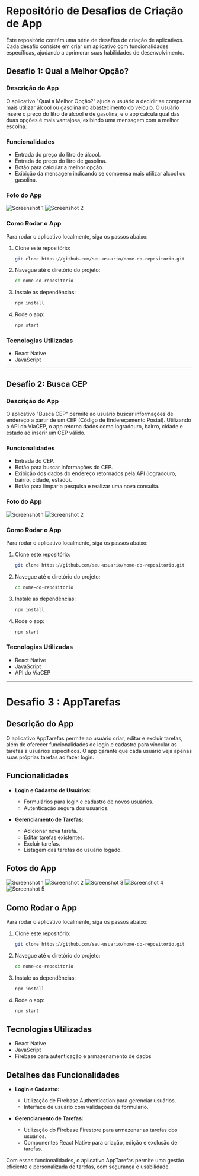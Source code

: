 # Repositório de Desafios de Criação de App

Este repositório contém uma série de desafios de criação de aplicativos. Cada desafio consiste em criar um aplicativo com funcionalidades específicas, ajudando a aprimorar suas habilidades de desenvolvimento.

## Desafio 1: Qual a Melhor Opção?

### Descrição do App

O aplicativo "Qual a Melhor Opção?" ajuda o usuário a decidir se compensa mais utilizar álcool ou gasolina no abastecimento do veículo. O usuário insere o preço do litro de álcool e de gasolina, e o app calcula qual das duas opções é mais vantajosa, exibindo uma mensagem com a melhor escolha.

### Funcionalidades

- Entrada do preço do litro de álcool.
- Entrada do preço do litro de gasolina.
- Botão para calcular a melhor opção.
- Exibição da mensagem indicando se compensa mais utilizar álcool ou gasolina.

### Foto do App

![Screenshot 1](https://drive.google.com/uc?export=view&id=1GaWScd_B9FDcc7eVefK8FER3EQQhJi3c)
![Screenshot 2](https://drive.google.com/uc?export=view&id=18LpPBwfN7taVaEO9q7UH7nyC7GuMbI0o)



### Como Rodar o App

Para rodar o aplicativo localmente, siga os passos abaixo:

1. Clone este repositório:
    ```sh
    git clone https://github.com/seu-usuario/nome-do-repositorio.git
    ```
2. Navegue até o diretório do projeto:
    ```sh
    cd nome-do-repositorio
    ```
3. Instale as dependências:
    ```sh
    npm install
    ```
4. Rode o app:
    ```sh
    npm start
    ```

### Tecnologias Utilizadas

- React Native
- JavaScript

---

## Desafio 2: Busca CEP

### Descrição do App

O aplicativo "Busca CEP" permite ao usuário buscar informações de endereço a partir de um CEP (Código de Endereçamento Postal). Utilizando a API do ViaCEP, o app retorna dados como logradouro, bairro, cidade e estado ao inserir um CEP válido.

### Funcionalidades

- Entrada do CEP.
- Botão para buscar informações do CEP.
- Exibição dos dados do endereço retornados pela API (logradouro, bairro, cidade, estado).
- Botão para limpar a pesquisa e realizar uma nova consulta.

### Foto do App

![Screenshot 1](https://drive.google.com/uc?export=view&id=1AK2QecEeaXkUPQfq5qQnSx22UZD_IU9P)
![Screenshot 2](https://drive.google.com/uc?export=view&id=18rNaHWVpIxobfDa-ioxYW8TWvMdcABn4)

### Como Rodar o App

Para rodar o aplicativo localmente, siga os passos abaixo:

1. Clone este repositório:
    ```sh
    git clone https://github.com/seu-usuario/nome-do-repositorio.git
    ```
2. Navegue até o diretório do projeto:
    ```sh
    cd nome-do-repositorio
    ```
3. Instale as dependências:
    ```sh
    npm install
    ```
4. Rode o app:
    ```sh
    npm start
    ```

### Tecnologias Utilizadas

- React Native
- JavaScript
- API do ViaCEP

---

# Desafio 3 : AppTarefas

## Descrição do App

O aplicativo AppTarefas permite ao usuário criar, editar e excluir tarefas, além de oferecer funcionalidades de login e cadastro para vincular as tarefas a usuários específicos. O app garante que cada usuário veja apenas suas próprias tarefas ao fazer login.

## Funcionalidades

- **Login e Cadastro de Usuários:**
  - Formulários para login e cadastro de novos usuários.
  - Autenticação segura dos usuários.

- **Gerenciamento de Tarefas:**
  - Adicionar nova tarefa.
  - Editar tarefas existentes.
  - Excluir tarefas.
  - Listagem das tarefas do usuário logado.

## Fotos do App

![Screenshot 1](https://drive.google.com/uc?export=view&id=11DvT4oFh794QWoTfOdZoa88H8jkXhOx2)
![Screenshot 2](https://drive.google.com/uc?export=view&id=11IbFsbOwzQV2ojdzLYoAGt3jbzbepvBA)
![Screenshot 3](https://drive.google.com/uc?export=view&id=11MB04fooorCkyGGCbJIEiS2QDPgsv8jj)
![Screenshot 4](https://drive.google.com/uc?export=view&id=11Skx-uK5LyUmH-X4Kaeex0dEdfytzF75)
![Screenshot 5](https://drive.google.com/uc?export=view&id=11Vq4-k5wKWNh4BqKdEcE036zBZP6J39m)


## Como Rodar o App

Para rodar o aplicativo localmente, siga os passos abaixo:

1. Clone este repositório:
    ```sh
    git clone https://github.com/seu-usuario/nome-do-repositorio.git
    ```
2. Navegue até o diretório do projeto:
    ```sh
    cd nome-do-repositorio
    ```
3. Instale as dependências:
    ```sh
    npm install
    ```
4. Rode o app:
    ```sh
    npm start
    ```

## Tecnologias Utilizadas

- React Native
- JavaScript
- Firebase para autenticação e armazenamento de dados

## Detalhes das Funcionalidades

- **Login e Cadastro:**
  - Utilização de Firebase Authentication para gerenciar usuários.
  - Interface de usuário com validações de formulário.

- **Gerenciamento de Tarefas:**
  - Utilização do Firebase Firestore para armazenar as tarefas dos usuários.
  - Componentes React Native para criação, edição e exclusão de tarefas.

Com essas funcionalidades, o aplicativo AppTarefas permite uma gestão eficiente e personalizada de tarefas, com segurança e usabilidade.

